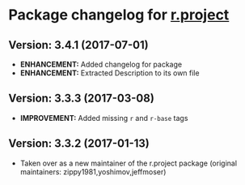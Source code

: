 # Package changelog for [r.project](https://chocolatey.org/packages/r.project)

## Version: 3.4.1 (2017-07-01)
- **ENHANCEMENT:** Added changelog for package
- **ENHANCEMENT:** Extracted Description to its own file

## Version: 3.3.3 (2017-03-08)
- **IMPROVEMENT:** Added missing `r` and `r-base` tags

## Version: 3.3.2 (2017-01-13)
- Taken over as a new maintainer of the r.project package (original maintainers: zippy1981,yoshimov,jeffmoser)

